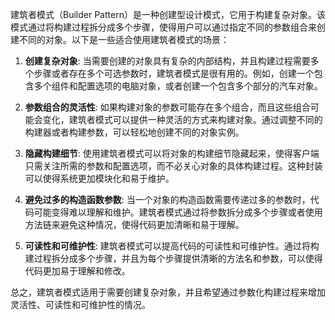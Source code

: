 建筑者模式（Builder Pattern）是一种创建型设计模式，它用于构建复杂对象。该模式通过将构建过程拆分成多个步骤，使得用户可以通过指定不同的参数组合来创建不同的对象。以下是一些适合使用建筑者模式的场景：

1. **创建复杂对象**: 当需要创建的对象具有复杂的内部结构，并且构建过程需要多个步骤或者存在多个可选参数时，建筑者模式是很有用的。例如，创建一个包含多个组件和配置选项的电脑对象，或者创建一个包含多个部分的汽车对象。

2. **参数组合的灵活性**: 如果构建对象的参数可能存在多个组合，而且这些组合可能会变化，建筑者模式可以提供一种灵活的方式来构建对象。通过调整不同的构建器或者构建参数，可以轻松地创建不同的对象实例。

3. **隐藏构建细节**: 使用建筑者模式可以将对象的构建细节隐藏起来，使得客户端只需关注所需的参数和配置选项，而不必关心对象的具体构建过程。这种封装可以使得系统更加模块化和易于维护。

4. **避免过多的构造函数参数**: 当一个对象的构造函数需要传递过多的参数时，代码可能变得难以理解和维护。建筑者模式通过将参数拆分成多个步骤或者使用方法链来避免这种情况，使得代码更加清晰和易于理解。

5. **可读性和可维护性**: 建筑者模式可以提高代码的可读性和可维护性。通过将构建过程拆分成多个步骤，并且为每个步骤提供清晰的方法名和参数，可以使得代码更加易于理解和修改。

总之，建筑者模式适用于需要创建复杂对象，并且希望通过参数化构建过程来增加灵活性、可读性和可维护性的情况。